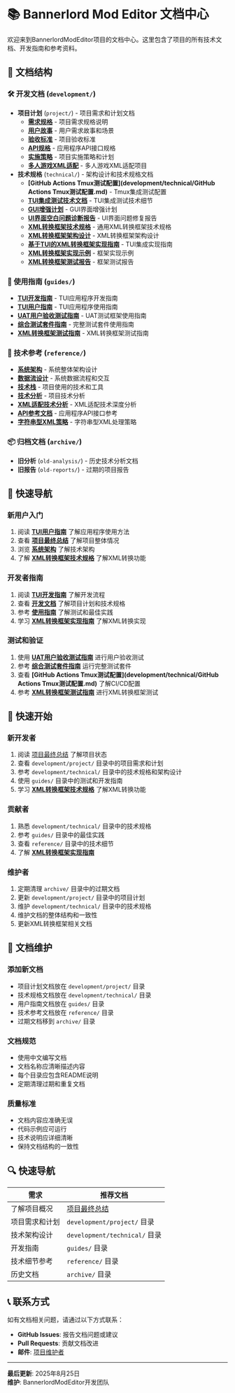 # 📚 Bannerlord Mod Editor 文档中心

欢迎来到BannerlordModEditor项目的文档中心。这里包含了项目的所有技术文档、开发指南和参考资料。

## 📁 文档结构

### 🛠️ 开发文档 (`development/`)
- **项目计划** (`project/`) - 项目需求和计划文档
  - **[需求规格](development/project/requirements.md)** - 项目需求规格说明
  - **[用户故事](development/project/user-stories.md)** - 用户需求故事和场景
  - **[验收标准](development/project/acceptance-criteria.md)** - 项目验收标准
  - **[API规格](development/project/api-spec.md)** - 应用程序API接口规格
  - **[实施策略](development/project/implementation-strategy.md)** - 项目实施策略和计划
  - **[多人游戏XML适配](project/multiplayer-xml-adaptation/)** - 多人游戏XML适配项目
- **技术规格** (`technical/`) - 架构设计和技术规格文档
  - **[GitHub Actions Tmux测试配置](development/technical/GitHub Actions Tmux测试配置.md)** - Tmux集成测试配置
  - **[TUI集成测试技术文档](development/technical/TUI集成测试技术文档.md)** - TUI集成测试技术细节
  - **[GUI增强计划](development/technical/GUI增强计划.md)** - GUI界面增强计划
  - **[UI界面空白问题诊断报告](development/technical/UI界面空白问题诊断报告.md)** - UI界面问题修复报告
  - **[XML转换框架技术规格](development/technical/XML转换框架技术规格.md)** - 通用XML转换框架技术规格
  - **[XML转换框架架构设计](development/technical/XML转换框架架构设计.md)** - XML转换框架架构设计
  - **[基于TUI的XML转换框架实现指南](development/technical/基于TUI的XML转换框架实现指南.md)** - TUI集成实现指南
  - **[XML转换框架实现示例](development/technical/XML转换框架实现示例.md)** - 框架实现示例
  - **[XML转换框架测试报告](development/technical/XML转换框架测试报告.md)** - 框架测试报告

### 📖 使用指南 (`guides/`)
- **[TUI开发指南](guides/TUI开发指南.md)** - TUI应用程序开发指南
- **[TUI用户指南](guides/TUI用户指南.md)** - TUI应用程序使用指南
- **[UAT用户验收测试指南](guides/UAT用户验收测试指南.md)** - UAT测试框架使用指南
- **[综合测试套件指南](guides/综合测试套件指南.md)** - 完整测试套件使用指南
- **[XML转换框架测试指南](guides/XML转换框架测试指南.md)** - XML转换框架测试指南

### 🔧 技术参考 (`reference/`)
- **[系统架构](reference/architecture.md)** - 系统整体架构设计
- **[数据流设计](reference/data-flow.md)** - 系统数据流程和交互
- **[技术栈](reference/tech-stack.md)** - 项目使用的技术和工具
- **[技术分析](reference/tech-analysis.md)** - 项目技术分析
- **[XML适配技术分析](reference/XML_Adaptation_Technical_Analysis.md)** - XML适配技术深度分析
- **[API参考文档](reference/API参考文档.md)** - 应用程序API接口参考
- **[字符串型XML策略](reference/STRING_BASED_XML_STRATEGY.md)** - 字符串型XML处理策略

### 📦 归档文档 (`archive/`)
- **旧分析** (`old-analysis/`) - 历史技术分析文档
- **旧报告** (`old-reports/`) - 过期的项目报告

## 🎯 快速导航

### 新用户入门
1. 阅读 **[TUI用户指南](guides/TUI用户指南.md)** 了解应用程序使用方法
2. 查看 **[项目最终总结](PROJECT_FINAL_SUMMARY.md)** 了解项目整体情况
3. 浏览 **[系统架构](reference/architecture.md)** 了解技术架构
4. 了解 **[XML转换框架技术规格](development/technical/XML转换框架技术规格.md)** 了解XML转换功能

### 开发者指南
1. 阅读 **[TUI开发指南](guides/TUI开发指南.md)** 了解开发流程
2. 查看 **[开发文档](development/)** 了解项目计划和技术规格
3. 参考 **[使用指南](guides/)** 了解测试和最佳实践
4. 学习 **[XML转换框架实现指南](development/technical/基于TUI的XML转换框架实现指南.md)** 了解XML转换实现

### 测试和验证
1. 使用 **[UAT用户验收测试指南](guides/UAT用户验收测试指南.md)** 进行用户验收测试
2. 参考 **[综合测试套件指南](guides/综合测试套件指南.md)** 运行完整测试套件
3. 查看 **[GitHub Actions Tmux测试配置](development/technical/GitHub Actions Tmux测试配置.md)** 了解CI/CD配置
4. 参考 **[XML转换框架测试指南](guides/XML转换框架测试指南.md)** 进行XML转换框架测试

## 🚀 快速开始

### 新开发者
1. 阅读 [项目最终总结](PROJECT_FINAL_SUMMARY.md) 了解项目状态
2. 查看 `development/project/` 目录中的项目需求和计划
3. 参考 `development/technical/` 目录中的技术规格和架构设计
4. 使用 `guides/` 目录中的测试和开发指南
5. 学习 **[XML转换框架技术规格](development/technical/XML转换框架技术规格.md)** 了解XML转换功能

### 贡献者
1. 熟悉 `development/technical/` 目录中的技术规格
2. 参考 `guides/` 目录中的最佳实践
3. 查看 `reference/` 目录中的技术细节
4. 了解 **[XML转换框架实现指南](development/technical/基于TUI的XML转换框架实现指南.md)**

### 维护者
1. 定期清理 `archive/` 目录中的过期文档
2. 更新 `development/project/` 目录中的项目计划
3. 维护 `development/technical/` 目录中的技术规格
4. 维护文档的整体结构和一致性
5. 更新XML转换框架相关文档

## 📝 文档维护

### 添加新文档
- 项目计划文档放在 `development/project/` 目录
- 技术规格文档放在 `development/technical/` 目录
- 用户指南文档放在 `guides/` 目录
- 技术参考文档放在 `reference/` 目录
- 过期文档移到 `archive/` 目录

### 文档规范
- 使用中文编写文档
- 文档名称应清晰描述内容
- 每个目录应包含README说明
- 定期清理过期和重复文档

### 质量标准
- 文档内容应准确无误
- 代码示例应可运行
- 技术说明应详细清晰
- 保持文档结构的一致性

## 🔍 快速导航

| 需求 | 推荐文档 |
|------|----------|
| 了解项目概况 | [项目最终总结](PROJECT_FINAL_SUMMARY.md) |
| 项目需求和计划 | `development/project/` 目录 |
| 技术架构设计 | `development/technical/` 目录 |
| 开发指南 | `guides/` 目录 |
| 技术细节参考 | `reference/` 目录 |
| 历史文档 | `archive/` 目录 |

## 📞 联系方式

如有文档相关问题，请通过以下方式联系：
- **GitHub Issues**: 报告文档问题或建议
- **Pull Requests**: 贡献文档改进
- **邮件**: [项目维护者](mailto:project@example.com)

---

**最后更新**: 2025年8月25日  
**维护**: BannerlordModEditor开发团队
